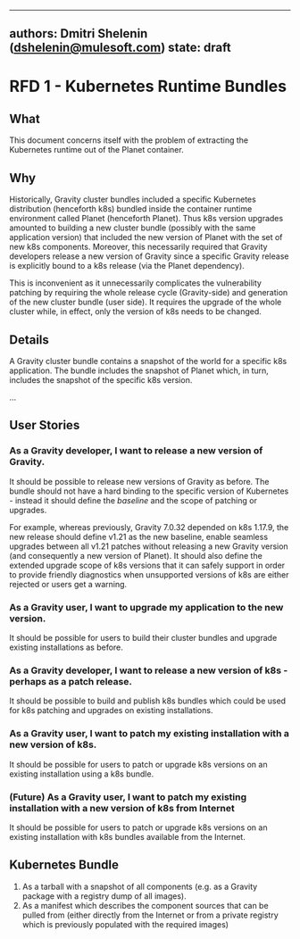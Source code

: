 
---
authors: Dmitri Shelenin (dshelenin@mulesoft.com)
state: draft
---

# RFD 1 - Kubernetes Runtime Bundles

## What

This document concerns itself with the problem of extracting the Kubernetes runtime
out of the Planet container.

## Why

Historically, Gravity cluster bundles included a specific Kubernetes distribution (henceforth k8s)
bundled inside the container runtime environment called Planet (henceforth Planet).
Thus k8s version upgrades amounted to building a new cluster bundle
(possibly with the same application version) that included the new version of
Planet with the set of new k8s components.
Moreover, this necessarily required that Gravity developers release a new version of Gravity
since a specific Gravity release is explicitly bound to a k8s release (via the Planet dependency).

This is inconvenient as it unnecessarily complicates the vulnerability patching by requiring the
whole release cycle (Gravity-side) and generation of the new cluster bundle (user side).
It requires the upgrade of the whole cluster while, in effect, only the version
of k8s needs to be changed.

## Details

A Gravity cluster bundle contains a snapshot of the world for a specific k8s
application. The bundle includes the snapshot of Planet which, in turn, includes
the snapshot of the specific k8s version.

...

## User Stories

### As a Gravity developer, I want to release a new version of Gravity.

It should be possible to release new versions of Gravity as before. The bundle 
should not have a hard binding to the specific version of Kubernetes - instead it should define
the _baseline_ and the scope of patching or upgrades.

For example, whereas previously, Gravity 7.0.32 depended on k8s 1.17.9, the new release should
define v1.21 as the new baseline, enable seamless upgrades between all v1.21 patches without
releasing a new Gravity version (and consequently a new version of Planet).
It should also define the extended upgrade scope of k8s versions that it can safely support in order
to provide friendly diagnostics when unsupported versions of k8s are either rejected or users
get a warning.

### As a Gravity user, I want to upgrade my application to the new version.

It should be possible for users to build their cluster bundles and upgrade existing installations
as before.

### As a Gravity developer, I want to release a new version of k8s - perhaps as a patch release.

It should be possible to build and publish k8s bundles which could be used for k8s patching and upgrades
on existing installations.

### As a Gravity user, I want to patch my existing installation with a new version of k8s.

It should be possible for users to patch or upgrade k8s versions on an existing installation
using a k8s bundle.

### (Future) As a Gravity user, I want to patch my existing installation with a new version of k8s from Internet

It should be possible for users to patch or upgrade k8s versions on an existing installation with k8s bundles
available from the Internet.


## Kubernetes Bundle

1. As a tarball with a snapshot of all components (e.g. as a Gravity package with a registry dump of all images).
1. As a manifest which describes the component sources that can be pulled from (either directly from the Internet
or from a private registry which is previously populated with the required images)
